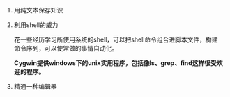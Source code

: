 1. 用纯文本保存知识

2. 利用shell的威力

   花一些经历学习所使用系统的shell，可以把shell命令组合进脚本文件，构建命令序列，可以使常做的事情自动化。

   **Cygwin提供windows下的unix实用程序，包括像ls、grep、find这样很受欢迎的程序。**

3. 精通一种编辑器



